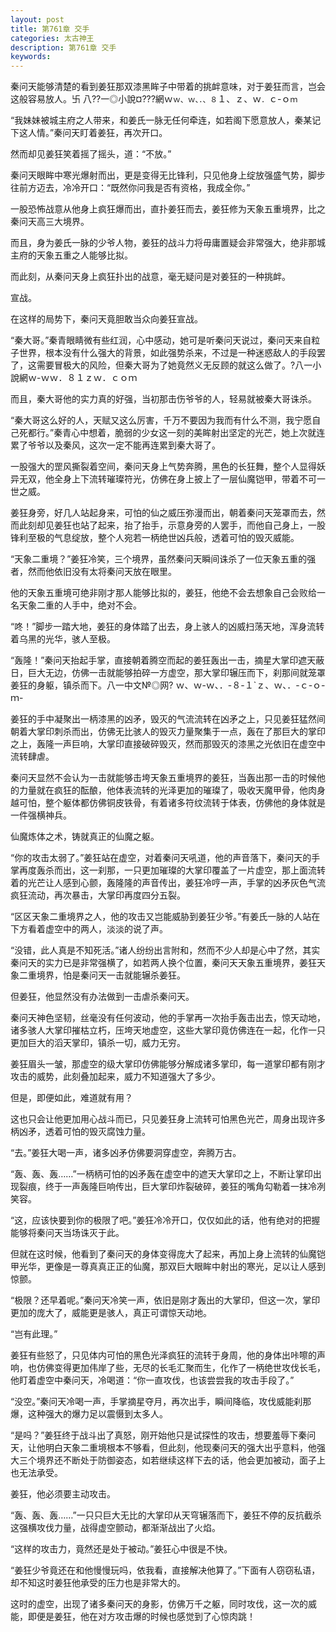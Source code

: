 ```yaml
---
layout: post
title: 第761章 交手
categories: 太古神王
description: 第761章 交手
keywords:
---
```


秦问天能够清楚的看到姜狂那双漆黑眸子中带着的挑衅意味，对于姜狂而言，岂会这般容易放人。卐  八??一◎小說¤???網ｗ`ｗ、ｗ、．、８`１、ｚ、ｗ`．`ｃ-ｏ`ｍ`

“我妹妹被城主府之人带来，和姜氏一脉无任何牵连，如若阁下愿意放人，秦某记下这人情。”秦问天盯着姜狂，再次开口。

然而却见姜狂笑着摇了摇头，道：“不放。”

秦问天眼眸中寒光爆射而出，更是变得无比锋利，只见他身上绽放强盛气势，脚步往前方迈去，冷冷开口：“既然你问我是否有资格，我成全你。”

一股恐怖战意从他身上疯狂爆而出，直扑姜狂而去，姜狂修为天象五重境界，比之秦问天高三大境界。

而且，身为姜氏一脉的少爷人物，姜狂的战斗力将毋庸置疑会非常强大，绝非那城主府的天象五重之人能够比拟。

而此刻，从秦问天身上疯狂扑出的战意，毫无疑问是对姜狂的一种挑衅。

宣战。

在这样的局势下，秦问天竟胆敢当众向姜狂宣战。

“秦大哥。”秦青眼睛微有些红润，心中感动，她可是听秦问天说过，秦问天来自粒子世界，根本没有什么强大的背景，如此强势杀来，不过是一种迷惑敌人的手段罢了，这需要冒极大的风险，但秦大哥为了她竟然义无反顾的就这么做了。?八一小說網ｗ-ｗｗ．８１ｚｗ．ｃｏｍ

而且，秦大哥他的实力真的好强，当初那击伤爷爷的人，轻易就被秦大哥诛杀。

“秦大哥这么好的人，天赋又这么厉害，千万不要因为我而有什么不测，我宁愿自己死都行。”秦青心中想着，脆弱的少女这一刻的美眸射出坚定的光芒，她上次就连累了爷爷以及秦风，这次一定不能再连累到秦大哥了。

一股强大的罡风撕裂着空间，秦问天身上气势奔腾，黑色的长狂舞，整个人显得妖异无双，他全身上下流转璀璨符光，仿佛在身上披上了一层仙魔铠甲，带着不可一世之威。

姜狂身旁，好几人站起身来，可怕的仙之威压弥漫而出，朝着秦问天笼罩而去，然而此刻却见姜狂也站了起来，抬了抬手，示意身旁的人罢手，而他自己身上，一股锋利至极的气息绽放，整个人宛若一柄绝世凶兵般，透着可怕的毁灭威能。

“天象二重境？”姜狂冷笑，三个境界，虽然秦问天瞬间诛杀了一位天象五重的强者，然而他依旧没有太将秦问天放在眼里。

他的天象五重境可绝非刚才那人能够比拟的，姜狂，他绝不会去想象自己会败给一名天象二重的人手中，绝对不会。

“咚！”脚步一踏大地，姜狂的身体踏了出去，身上骇人的凶威扫荡天地，浑身流转着乌黑的光华，骇人至极。

“轰隆！”秦问天抬起手掌，直接朝着腾空而起的姜狂轰出一击，摘星大掌印遮天蔽日，巨大无边，仿佛一击就能够拍碎一方虚空，那大掌印辗压而下，刹那间就笼罩姜狂的身躯，镇杀而下。八一中文№◎网?  ｗ、ｗ-ｗ、．-８-１`ｚ、ｗ、．-ｃ-ｏ-ｍ-

姜狂的手中凝聚出一柄漆黑的凶矛，毁灭的气流流转在凶矛之上，只见姜狂猛然间朝着大掌印刺杀而出，仿佛无比骇人的毁灭力量聚集于一点，轰在了那巨大的掌印之上，轰隆一声巨响，大掌印直接破碎毁灭，然而那毁灭的漆黑之光依旧在虚空中流转肆虐。

秦问天显然不会认为一击就能够击垮天象五重境界的姜狂，当轰出那一击的时候他的力量就在疯狂的酝酿，他体表流转的光泽更加的璀璨了，吸收天魔甲骨，他肉身越可怕，整个躯体都仿佛铜皮铁骨，有着诸多符纹流转于体表，仿佛他的身体就是一件强横神兵。

仙魔炼体之术，铸就真正的仙魔之躯。

“你的攻击太弱了。”姜狂站在虚空，对着秦问天吼道，他的声音落下，秦问天的手掌再度轰杀而出，这一刹那，一只更加璀璨的大掌印覆盖了一片虚空，那上面流转着的光芒让人感到心颤，轰隆隆的声音传出，姜狂冷哼一声，手掌的凶矛灰色气流疯狂流动，再次暴击，大掌印再度四分五裂。

“区区天象二重境界之人，他的攻击又岂能威胁到姜狂少爷。”有姜氏一脉的人站在下方看着虚空中的两人，淡淡的说了声。

“没错，此人真是不知死活。”诸人纷纷出言附和，然而不少人却是心中了然，其实秦问天的实力已是非常强横了，如若两人换个位置，秦问天天象五重境界，姜狂天象二重境界，怕是秦问天一击就能辗杀姜狂。

但姜狂，他显然没有办法做到一击虐杀秦问天。

秦问天神色坚韧，丝毫没有任何波动，他的手掌再一次抬手轰击出去，惊天动地，诸多骇人大掌印摧枯立朽，压垮天地虚空，这些大掌印竟仿佛连在一起，化作一只更加巨大的滔天掌印，镇杀一切，威力无穷。

姜狂眉头一皱，那虚空的级大掌印仿佛能够分解成诸多掌印，每一道掌印都有刚才攻击的威势，此刻叠加起来，威力不知道强大了多少。

但是，即便如此，难道就有用？

这也只会让他更加用心战斗而已，只见姜狂身上流转可怕黑色光芒，周身出现许多柄凶矛，透着可怕的毁灭腐蚀力量。

“去。”姜狂大喝一声，诸多凶矛仿佛要洞穿虚空，奔腾万古。

“轰、轰、轰……”一柄柄可怕的凶矛轰在虚空中的遮天大掌印之上，不断让掌印出现裂痕，终于一声轰隆巨响传出，巨大掌印炸裂破碎，姜狂的嘴角勾勒着一抹冷冽笑容。

“这，应该快要到你的极限了吧。”姜狂冷冷开口，仅仅如此的话，他有绝对的把握能够将秦问天当场诛灭于此。

但就在这时候，他看到了秦问天的身体变得庞大了起来，再加上身上流转的仙魔铠甲光华，更像是一尊真真正正的仙魔，那双巨大眼眸中射出的寒光，足以让人感到惊颤。

“极限？还早着呢。”秦问天冷笑一声，依旧是刚才轰出的大掌印，但这一次，掌印更加的庞大了，威能更是骇人，真正可谓惊天动地。

“岂有此理。”

姜狂有些怒了，只见体内可怕的黑色光泽疯狂的流转于身周，他的身体出咔嚓的声响，也仿佛变得更加伟岸了些，无尽的长毛汇聚而生，化作了一柄绝世攻伐长毛，他盯着虚空中秦问天，冷喝道：“你一直攻伐，也该尝尝我的攻击手段了。”

“没空。”秦问天冷喝一声，手掌摘星夺月，再次出手，瞬间降临，攻伐威能刹那爆，这种强大的爆力足以震慑到太多人。

“是吗？”姜狂终于战斗出了真怒，刚开始他只是试探性的攻击，想要羞辱下秦问天，让他明白天象二重境根本不够看，但此刻，他现秦问天的强大出乎意料，他强大三个境界还不断处于防御姿态，如若继续这样下去的话，他会更加被动，面子上也无法承受。

姜狂，他必须要主动攻击。

“轰、轰、轰……”一只只巨大无比的大掌印从天穹辗落而下，姜狂不停的反抗截杀这强横攻伐力量，战得虚空颤动，都渐渐战出了火焰。

“这样的攻击力，竟然还是处于被动。”姜狂心中很是不快。

“姜狂少爷竟还在和他慢慢玩吗，依我看，直接解决他算了。”下面有人窃窃私语，却不知这时姜狂他承受的压力也是非常大的。

这时的虚空，出现了诸多秦问天的身影，仿佛万千之躯，同时攻伐，这一次的威能，即便是姜狂，他在对方攻击爆的时候也感觉到了心惊肉跳！
